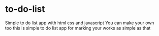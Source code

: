 # to-do-list
Simple to do list app with html css and javascript
You can make your own too 
this is simple to do list app for marking your works as simple as that
